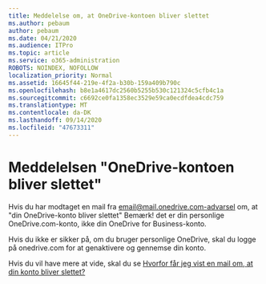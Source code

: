 ```yaml
---
title: Meddelelse om, at OneDrive-kontoen bliver slettet
ms.author: pebaum
author: pebaum
ms.date: 04/21/2020
ms.audience: ITPro
ms.topic: article
ms.service: o365-administration
ROBOTS: NOINDEX, NOFOLLOW
localization_priority: Normal
ms.assetid: 16645f44-219e-4f2a-b30b-159a409b790c
ms.openlocfilehash: b8e1a4617dc2560b5255b530c121324c5cfb4c1a
ms.sourcegitcommit: c6692ce0fa1358ec3529e59ca0ecdfdea4cdc759
ms.translationtype: MT
ms.contentlocale: da-DK
ms.lasthandoff: 09/14/2020
ms.locfileid: "47673311"
---
```

# <a name="onedrive-account-will-be-deleted-message"></a>Meddelelsen "OneDrive-kontoen bliver slettet"

Hvis du har modtaget en mail fra email@mail.onedrive.com-advarsel om, at "din OneDrive-konto bliver slettet" Bemærk! det er din personlige OneDrive.com-konto, ikke din OneDrive for Business-konto. 
  
Hvis du ikke er sikker på, om du bruger personlige OneDrive, skal du logge på onedrive.com for at genaktivere og gennemse din konto.
  
Hvis du vil have mere at vide, skal du se [Hvorfor får jeg vist en mail om, at din konto bliver slettet?](https://go.microsoft.com/fwlink/?linkid=2036151&amp;clcid=0x409)
  

